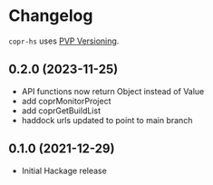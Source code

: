 # Changelog

`copr-hs` uses [PVP Versioning](https://pvp.haskell.org).

## 0.2.0 (2023-11-25)
- API functions now return Object instead of Value
- add coprMonitorProject
- add coprGetBuildList
- haddock urls updated to point to main branch

## 0.1.0 (2021-12-29)
- Initial Hackage release
